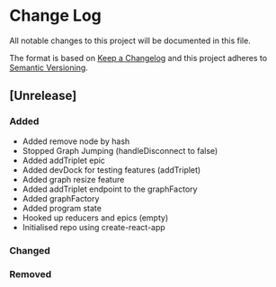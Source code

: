 # Change Log

All notable changes to this project will be documented in this file.

The format is based on [Keep a Changelog](http://keepachangelog.com/)
and this project adheres to [Semantic Versioning](http://semver.org/).

## [Unrelease]

### Added

 - Added remove node by hash
 - Stopped Graph Jumping (handleDisconnect to false)
 - Added addTriplet epic
 - Added devDock for testing features (addTriplet)
 - Added graph resize feature
 - Added addTriplet endpoint to the graphFactory
 - Added graphFactory
 - Added program state
 - Hooked up reducers and epics (empty)
 - Initialised repo using create-react-app

### Changed

### Removed